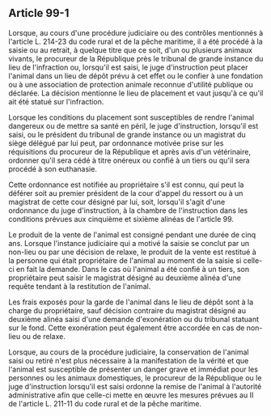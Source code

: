 Article 99-1
----
Lorsque, au cours d'une procédure judiciaire ou des contrôles mentionnés à
l'article L. 214-23 du code rural et de la pêche maritime, il a été procédé à la
saisie ou au retrait, à quelque titre que ce soit, d'un ou plusieurs animaux
vivants, le procureur de la République près le tribunal de grande instance du
lieu de l'infraction ou, lorsqu'il est saisi, le juge d'instruction peut placer
l'animal dans un lieu de dépôt prévu à cet effet ou le confier à une fondation
ou à une association de protection animale reconnue d'utilité publique ou
déclarée. La décision mentionne le lieu de placement et vaut jusqu'à ce qu'il
ait été statué sur l'infraction.

Lorsque les conditions du placement sont susceptibles de rendre l'animal
dangereux ou de mettre sa santé en péril, le juge d'instruction, lorsqu'il est
saisi, ou le président du tribunal de grande instance ou un magistrat du siège
délégué par lui peut, par ordonnance motivée prise sur les réquisitions du
procureur de la République et après avis d'un vétérinaire, ordonner qu'il sera
cédé à titre onéreux ou confié à un tiers ou qu'il sera procédé à son
euthanasie.

Cette ordonnance est notifiée au propriétaire s'il est connu, qui peut la
déférer soit au premier président de la cour d'appel du ressort ou à un
magistrat de cette cour désigné par lui, soit, lorsqu'il s'agit d'une ordonnance
du juge d'instruction, à la chambre de l'instruction dans les conditions prévues
aux cinquième et sixième alinéas de l'article 99.

Le produit de la vente de l'animal est consigné pendant une durée de cinq ans.
Lorsque l'instance judiciaire qui a motivé la saisie se conclut par un non-lieu
ou par une décision de relaxe, le produit de la vente est restitué à la personne
qui était propriétaire de l'animal au moment de la saisie si celle-ci en fait la
demande. Dans le cas où l'animal a été confié à un tiers, son propriétaire peut
saisir le magistrat désigné au deuxième alinéa d'une requête tendant à la
restitution de l'animal.

Les frais exposés pour la garde de l'animal dans le lieu de dépôt sont à la
charge du propriétaire, sauf décision contraire du magistrat désigné au deuxième
alinéa saisi d'une demande d'exonération ou du tribunal statuant sur le fond.
Cette exonération peut également être accordée en cas de non-lieu ou de relaxe.

Lorsque, au cours de la procédure judiciaire, la conservation de l'animal saisi
ou retiré n'est plus nécessaire à la manifestation de la vérité et que l'animal
est susceptible de présenter un danger grave et immédiat pour les personnes ou
les animaux domestiques, le procureur de la République ou le juge d'instruction
lorsqu'il est saisi ordonne la remise de l'animal à l'autorité administrative
afin que celle-ci mette en œuvre les mesures prévues au II de l'article L.
211-11 du code rural et de la pêche maritime.
